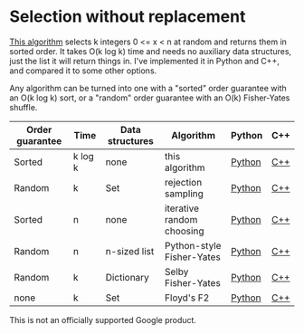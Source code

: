 # Selection without replacement

[This algorithm](cardchoose.md) selects k integers 0 <= x < n at random
and returns them in sorted order. It takes O(k log k) time and needs no
auxiliary data structures, just the list it will return things in. I've
implemented it in Python and C++, and compared it to some other options.

Any algorithm can be turned into one with a "sorted" order guarantee
with an O(k log k) sort, or a "random" order guarantee with an O(k)
Fisher-Yates shuffle.

Order guarantee | Time | Data structures | Algorithm | Python | C++
----|----|----|----|----|----
Sorted | k log k | none | this algorithm | [Python](python/cardchoose.py) | [C++](cpp/cardchoose.cpp)
Random | k  | Set | rejection sampling | [Python](python/rejectionsample.py) | [C++](cpp/rejectionsample.cpp)
Sorted | n | none | iterative random choosing | [Python](python/iterativechoose.py) | [C++](cpp/iterativechoose.cpp)
Random | n | n-sized list | Python-style Fisher-Yates | [Python](python/fisheryates.py) | [C++](cpp/fisheryates.cpp)
Random | k | Dictionary | Selby Fisher-Yates | [Python](python/selby_fy.py) | [C++](cpp/selby_fy.cpp)
none | k | Set | Floyd's F2 | [Python](python/floydf2.py) | [C++](cpp/floydf2.cpp)

This is not an officially supported Google product.
